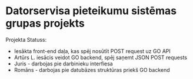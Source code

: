 # Datorservisa pieteikumu sistēmas grupas projekts
Projekta Statuss:  
* Iesākta front-end daļa, kas spēj nosūtīt POST request uz GO API 
* Artūrs L. iesācis veidot GO backend, spēj saņemt JSON POST requests
* Juris - darbojas pie darbinieku interfiesa
* Romāns - darbojas pie datubāzes struktūras priekš GO backend
